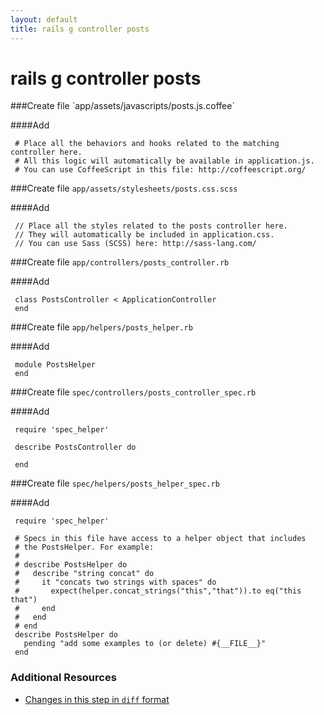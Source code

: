 ```yaml
---
layout: default
title: rails g controller posts
---
```


<h1 id="main">rails g controller posts</h1>
###Create file `app/assets/javascripts/posts.js.coffee`

####Add
```
 # Place all the behaviors and hooks related to the matching controller here.
 # All this logic will automatically be available in application.js.
 # You can use CoffeeScript in this file: http://coffeescript.org/
```


###Create file `app/assets/stylesheets/posts.css.scss`

####Add
```
 // Place all the styles related to the posts controller here.
 // They will automatically be included in application.css.
 // You can use Sass (SCSS) here: http://sass-lang.com/
```


###Create file `app/controllers/posts_controller.rb`

####Add
```
 class PostsController < ApplicationController
 end
```


###Create file `app/helpers/posts_helper.rb`

####Add
```
 module PostsHelper
 end
```


###Create file `spec/controllers/posts_controller_spec.rb`

####Add
```
 require 'spec_helper'
 
 describe PostsController do
 
 end
```


###Create file `spec/helpers/posts_helper_spec.rb`

####Add
```
 require 'spec_helper'
 
 # Specs in this file have access to a helper object that includes
 # the PostsHelper. For example:
 #
 # describe PostsHelper do
 #   describe "string concat" do
 #     it "concats two strings with spaces" do
 #       expect(helper.concat_strings("this","that")).to eq("this that")
 #     end
 #   end
 # end
 describe PostsHelper do
   pending "add some examples to (or delete) #{__FILE__}"
 end
```



### Additional Resources

* [Changes in this step in `diff` format](https://github.com/software-academy/rails_getting_started_bdd/commit/76919d67fa77f900b20c42948b6b8046a38c8d5b)


